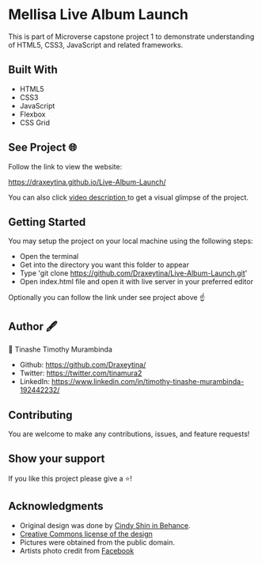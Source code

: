 # Mellisa Live Album Launch 
This is part of Microverse capstone project 1 to demonstrate understanding of HTML5, CSS3, JavaScript 
and related frameworks.

## Built With
- HTML5
- CSS3
- JavaScript
- Flexbox
- CSS Grid

## See Project 🌐
Follow the link to view the website:

https://draxeytina.github.io/Live-Album-Launch/

You can also click <a href="https://www.loom.com/share/be78e256066041ae9bfb00b521957101"> video description </a> to get a 
visual glimpse of the project.

## Getting Started
You may setup the project on your local machine using the following steps:

- Open the terminal
- Get into the directory you want this folder to appear
- Type 'git clone https://github.com/Draxeytina/Live-Album-Launch.git'
- Open index.html file and open it with live server in your preferred editor

Optionally you can follow the link under see project above ☝️

## Author 🖋️
👤 Tinashe Timothy Murambinda
* Github: https://github.com/Draxeytina/
* Twitter: https://twitter.com/tinamura2
* LinkedIn: https://www.linkedin.com/in/timothy-tinashe-murambinda-192442232/

## Contributing
You are welcome to make any contributions, issues, and feature requests!

## Show your support
If you like this project please give a ⭐️!

## Acknowledgments

- Original design was done by <a href="https://www.behance.net/adagio07">Cindy Shin in Behance</a>.
- <a href="https://creativecommons.org/licenses/by-nc/4.0/">Creative Commons license of the design</a>
- Pictures were obtained from the public domain.
- Artists photo credit from <a href="www.facebook.com">Facebook</a>
